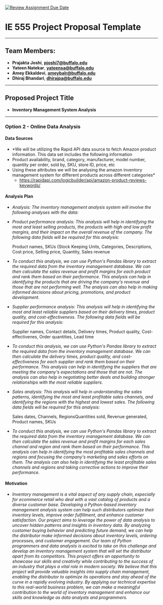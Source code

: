 [![Review Assignment Due Date](https://classroom.github.com/assets/deadline-readme-button-24ddc0f5d75046c5622901739e7c5dd533143b0c8e959d652212380cedb1ea36.svg)](https://classroom.github.com/a/6ebMFVGY)
# IE 555 Project Proposal Template

---

## Team Members:  
- **Prajakta Joshi**, **pjoshi7@buffalo.edu** 
- **Yateen Natekar**, **yateensa@buffalo.edu**
- **Amey Ekkaldevi**, **ameybalr@buffalo.edu**
- **Dhiraj Bhandari**, **dhirajpa@buffalo.edu**

---

## Proposed Project Title

- **Inventory Management System Analysis**

--- 
 
### Option 2 - Online Data Analysis

#### Data Sources
- *We will be utilizing the Rapid API data source to fetch Amazon product information. This data set includes the following information
- Product availability, brand, category, manufacturer, model number, quantity per order, sold by, SKU, store ID, price, etc
- Using these attributes we will be analysing the amazon inventory management system for different products across different categories*
    - https://rapidapi.com/logicbuilder/api/amazon-product-reviews-keywords/

#### Analysis Plan
- *_Analysis:
    The inventory management analysis system will involve the following analyses with the data:_*

- *_Product performance analysis:
This analysis will help in identifying the most and least selling products, the products with high and low profit margins, and their impact on the overall revenue of the company. The following data fields will be required for this analysis:_*

    Product names, SKUs (Stock Keeping Units, Categories, Descriptions, Cost price, Selling price, Quantity, Sales revenue

- *_To conduct this analysis, we can use Python's Pandas library to extract the required data from the inventory management database. We can then calculate the sales revenue and profit margins for each product and rank them based on their performance. This analysis can help in identifying the products that are driving the company's revenue and those that are not performing well. The analysis can also help in making informed decisions about pricing, promotions, and product development._*

- *_Supplier performance analysis:_*
*_This analysis will help in identifying the most and least reliable suppliers based on their delivery times, product quality, and cost-effectiveness. The following data fields will be required for this analysis:_*

    Supplier names, Contact details, Delivery times, Product quality, Cost-effectivenes, Order quantities, Lead time

- *_To conduct this analysis, we can use Python's Pandas library to extract the required data from the inventory management database. We can then calculate the delivery times, product quality, and cost-effectiveness for each supplier and rank them based on their performance. This analysis can help in identifying the suppliers that are meeting the company's expectations and those that are not. The analysis can also help in negotiating better deals and building stronger relationships with the most reliable suppliers._*

- *_Sales analysis:
This analysis will help in understanding the sales patterns, identifying the most and least profitable sales channels, and identifying the regions with the highest and lowest sales. The following data fields will be required for this analysis:_*

    Sales dates, Channels, RegionsQuantities sold, Revenue generated, Product names, SKUs

- *_To conduct this analysis, we can use Python's Pandas library to extract the required data from the inventory management database. We can then calculate the sales revenue and profit margins for each sales channel and region and rank them based on their performance. This analysis can help in identifying the most profitable sales channels and regions and focusing the company's marketing and sales efforts on them. The analysis can also help in identifying the least profitable sales channels and regions and taking corrective actions to improve their performance._*

#### Motivation
- *_Inventory management is a vital aspect of any supply chain, especially for ecommerce retail who deal with a vast catalog of products and a diverse customer base. Developing a Python-based inventory management analysis system can help such distributors optimize their inventory levels, improve order fulfillment, and enhance customer satisfaction. Our project aims to leverage the power of data analysis to uncover hidden patterns and insights in inventory data. By analyzing customer buying behavior and predicting future demand, we can help the distributor make informed decisions about inventory levels, ordering processes, and customer engagement.
Our team of Python programmers and data analysts is excited to take on this challenge and develop an inventory management system that will set the distributor apart from its competitors. This project offers an opportunity to showcase our skills and creativity while contributing to the success of an industry that plays a vital role in modern society. We believe that this project will provide valuable insights into supply chain management, enabling the distributor to optimize its operations and stay ahead of the curve in a rapidly evolving industry. By applying our technical expertise to this real-world business problem, we can make a meaningful contribution to the world of inventory management and enhance our skills and knowledge as data analysts and programmers._*
